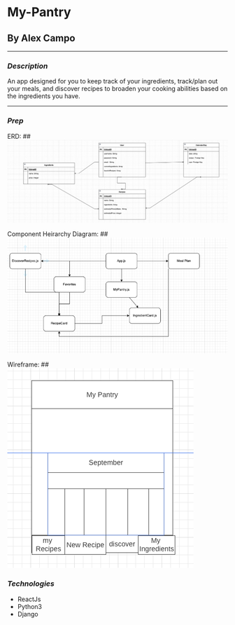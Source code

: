 # My-Pantry

## By Alex Campo

---

### **_Description_**

An app designed for you to keep track of your ingredients, track/plan out your meals, and discover recipes to broaden your cooking abilities based on the ingredients you have.

---

### **_Prep_**

ERD: ## ![Image](./assets/ERD.png) 

Component Heirarchy Diagram: ## ![Image](./assets/ComponentHeirarchyDiagram.png)

Wireframe: ## ![Image](./assets/Wireframe.png)

### ***_Technologies_***

- ReactJs
- Python3
- Django
